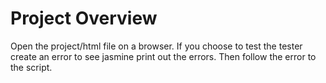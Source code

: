 # Project Overview

Open the project/html file on a browser. If you choose to test the tester create an error to see jasmine print out the errors. Then follow the error to the script.
